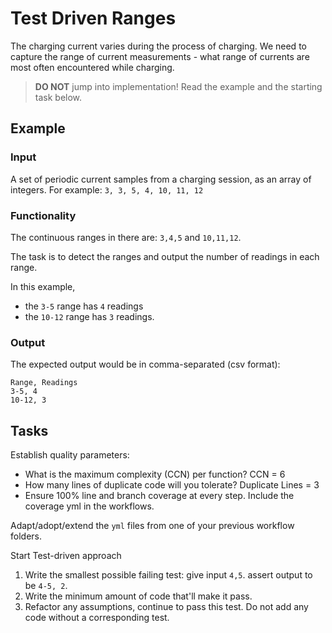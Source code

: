 # Test Driven Ranges

The charging current varies during the process of charging.
We need to capture the range of current measurements -
what range of currents are most often encountered while charging.

> **DO NOT** jump into implementation! Read the example and the starting task below.

## Example

### Input

A set of periodic current samples from a charging session,
as an array of integers. For example:
`3, 3, 5, 4, 10, 11, 12`

### Functionality

The continuous ranges in there are: `3,4,5` and `10,11,12`.

The task is to detect the ranges and
output the number of readings in each range.

In this example,

- the `3-5` range has `4` readings
- the `10-12` range has `3` readings.

### Output

The expected output would be in comma-separated (csv format):

```
Range, Readings
3-5, 4
10-12, 3
```

## Tasks

Establish quality parameters: 

- What is the maximum complexity (CCN) per function? CCN = 6
- How many lines of duplicate code will you tolerate? Duplicate Lines = 3
- Ensure 100% line and branch coverage at every step. Include the coverage yml in the workflows.

Adapt/adopt/extend the `yml` files from one of your previous workflow folders.

Start Test-driven approach

1. Write the smallest possible failing test: give input `4,5`. assert output to be `4-5, 2`.
1. Write the minimum amount of code that'll make it pass.
1. Refactor any assumptions, continue to pass this test. Do not add any code without a corresponding test.
